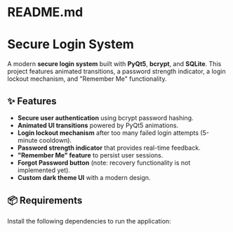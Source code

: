 # README.md

# Secure Login System

A modern **secure login system** built with **PyQt5**, **bcrypt**, and **SQLite**. This project features animated transitions, a password strength indicator, a login lockout mechanism, and "Remember Me" functionality.

## ✨ Features
- **Secure user authentication** using bcrypt password hashing.
- **Animated UI transitions** powered by PyQt5 animations.
- **Login lockout mechanism** after too many failed login attempts (5-minute cooldown).
- **Password strength indicator** that provides real-time feedback.
- **"Remember Me" feature** to persist user sessions.
- **Forgot Password button** (note: recovery functionality is not implemented yet).
- **Custom dark theme UI** with a modern design.

## 📦 Requirements
Install the following dependencies to run the application:

